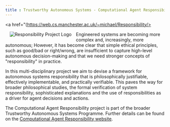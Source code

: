 ```yaml
---
title : Trustworthy Autonomous Systems - Computational Agent Responsibility
---
```


<a href="(https://web.cs.manchester.ac.uk/~michael/Responsibility/> <img alt="Responsibility Project Logo" style="float: left; margin: 1em" src="{{site.images}}project-images/Responsibility.png"></a>

Engineered systems are becoming more complex and, increasingly, more autonomous; However, it has become clear that simple ethical principles, such as good/bad or right/wrong, are insufficient to capture high-level autonomous decision-making and that we need stronger concepts of "responsibility" in practice. 

In this multi-disciplinary project we aim to devise a framework for autonomous systems responsibility that is philosophically justifiable, effectively implementable, and practically verifiable. This paves the way for broader philosophical studies, the formal verification of system responsibility, sophisticated explanations and the use of responsibilities as a driver for agent decisions and actions. 

The Computational Agent Responsibility project is part of the broader Trustworthy Autonomous Systems Programme. Further details can be found on the [Computational Agent Responsibility website](https://web.cs.manchester.ac.uk/~michael/Responsibility/).

